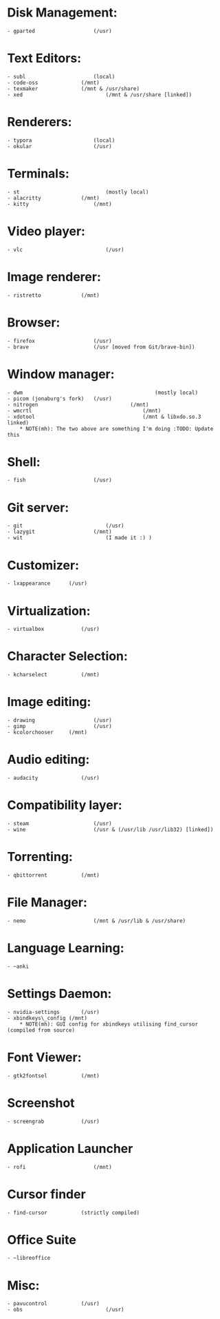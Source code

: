 <!--*NOTE(mh): Changes made @ 25/08/21 01:14 AM-->

# Disk Management:
	- gparted					(/usr)

# Text Editors:
	- subl						(local)
	- code-oss				(/mnt)
	- texmaker				(/mnt & /usr/share)
	- xed							(/mnt & /usr/share [linked])

# Renderers:
	- typora					(local)
	- okular					(/usr)

# Terminals:
	- st							(mostly local)
	- alacritty				(/mnt)
	- kitty						(/mnt)

# Video player:
	- vlc							(/usr)

# Image renderer:
	- ristretto				(/mnt)

# Browser:
	- firefox					(/usr)
	- brave						(/usr [moved from Git/brave-bin])

# Window manager:
	- dwm											(mostly local)
	- picom (jonaburg's fork)	(/usr)
	- nitrogen								(/mnt)
	- wmcrtl									(/mnt)
	- xdotool									(/mnt & libxdo.so.3 linked)
		* NOTE(mh): The two above are something I'm doing :TODO: Update this

# Shell:
	- fish						(/usr)

# Git server:
	- git							(/usr)
	- lazygit					(/mnt)
	- wit							(I made it :) )

# Customizer:
	- lxappearance		(/usr)

# Virtualization:
	- virtualbox			(/usr)

# Character Selection:
	- kcharselect			(/mnt)

# Image editing:
	- drawing					(/usr)
	- gimp						(/usr)
	- kcolorchooser		(/mnt)

# Audio editing:
	- audacity				(/usr)

# Compatibility layer:
	- steam						(/usr)
	- wine						(/usr & (/usr/lib /usr/lib32) [linked])

# Torrenting:
	- qbittorrent			(/mnt)

# File Manager:
	- nemo						(/mnt & /usr/lib & /usr/share)

# Language Learning:
	- ~anki

# Settings Daemon:
	- nvidia-settings		(/usr)
	- xbindkeys\_config (/mnt)
		* NOTE(mh): GUI config for xbindkeys utilising find_cursor (compiled from source)

# Font Viewer:
	- gtk2fontsel			(/mnt)

# Screenshot
	- screengrab			(/usr)

# Application Launcher
	- rofi						(/mnt)

# Cursor finder
	- find-cursor			(strictly compiled)

# Office Suite
	- ~libreoffice

# Misc:
	- pavucontrol			(/usr)	
	- obs							(/usr)	
